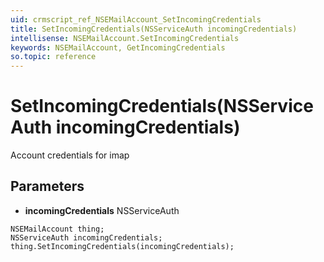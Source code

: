 ```yaml
---
uid: crmscript_ref_NSEMailAccount_SetIncomingCredentials
title: SetIncomingCredentials(NSServiceAuth incomingCredentials)
intellisense: NSEMailAccount.SetIncomingCredentials
keywords: NSEMailAccount, GetIncomingCredentials
so.topic: reference
---
```


# SetIncomingCredentials(NSServiceAuth incomingCredentials)

Account credentials for imap

## Parameters

* **incomingCredentials** NSServiceAuth

```crmscript
NSEMailAccount thing;
NSServiceAuth incomingCredentials;
thing.SetIncomingCredentials(incomingCredentials);
```

